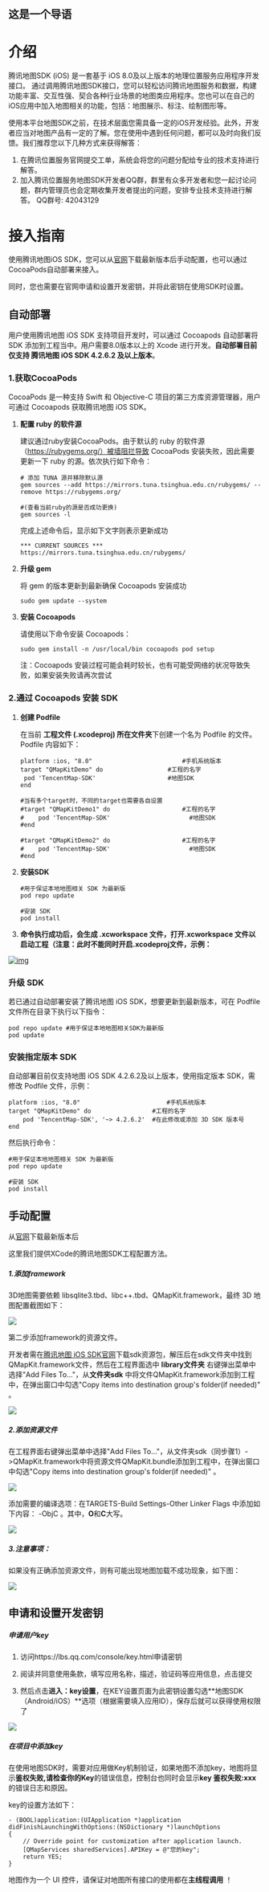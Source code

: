 
## 这是一个导语



# 介绍

腾讯地图SDK (iOS) 是一套基于 iOS 8.0及以上版本的地理位置服务应用程序开发接口。 通过调用腾讯地图SDK接口，您可以轻松访问腾讯地图服务和数据，构建功能丰富、交互性强、契合各种行业场景的地图类应用程序。您也可以在自己的iOS应用中加入地图相关的功能，包括：地图展示、标注、绘制图形等。

使用本平台地图SDK之前，在技术层面您需具备一定的iOS开发经验。此外，开发者应当对地图产品有一定的了解。您在使用中遇到任何问题，都可以及时向我们反馈。我们推荐您以下几种方式来获得解答：

1. 在腾讯位置服务官网提交工单，系统会将您的问题分配给专业的技术支持进行解答。
2. 加入腾讯位置服务地图SDK开发者QQ群，群里有众多开发者和您一起讨论问题，群内管理员也会定期收集开发者提出的问题，安排专业技术支持进行解答。 QQ群号: 42043129



# 接入指南

使用腾讯地图iOS SDK，您可以从[官网](https://lbs.qq.com/ios_v1/download_3d.html)下载最新版本后手动配置，也可以通过CocoaPods自动部署来接入。

同时，您也需要在官网申请和设置开发密钥，并将此密钥在使用SDK时设置。

## 自动部署

用户使用腾讯地图 iOS SDK 支持项目开发时，可以通过 Cocoapods 自动部署将 SDK 添加到工程当中。用户需要8.0版本以上的 Xcode 进行开发。**自动部署目前仅支持 腾讯地图 iOS SDK 4.2.6.2 及以上版本**。

### 1.获取CocoaPods

CocoaPods 是一种支持 Swift 和 Objective-C 项目的第三方库资源管理器，用户可通过 Cocoapods 获取腾讯地图 iOS SDK。

1. **配置 ruby 的软件源**

   建议通过ruby安装CocoaPods。由于默认的 ruby 的软件源（https://rubygems.org/）被墙阻拦导致 CocoaPods 安装失败，因此需要更新一下 ruby 的源。依次执行如下命令：

   ```
   # 添加 TUNA 源并移除默认源
   gem sources --add https://mirrors.tuna.tsinghua.edu.cn/rubygems/ --remove https://rubygems.org/
   
   #(查看当前ruby的源是否成功更换)
   gem sources -l 
   ```

   完成上述命令后，显示如下文字则表示更新成功

   ```
   *** CURRENT SOURCES *** https://mirrors.tuna.tsinghua.edu.cn/rubygems/
   ```

2. **升级 gem**

   将 gem 的版本更新到最新确保 Cocoapods 安装成功

   ```
   sudo gem update --system
   ```

3. **安装 Cocoapods**

   请使用以下命令安装 Cocoapods：

   ```
   sudo gem install -n /usr/local/bin cocoapods pod setup
   ```

   注：Cocoapods 安装过程可能会耗时较长，也有可能受网络的状况导致失败，如果安装失败请再次尝试

### 2.通过 Cocoapods 安装 SDK

1. **创建 Podfile**

   在当前 **工程文件 (.xcodeproj) 所在文件夹**下创建一个名为 Podfile 的文件。Podfile 内容如下：

   ```
   platform :ios, "8.0" 						#手机系统版本
   target "QMapKitDemo" do					#工程的名字
   	pod 'TencentMap-SDK'					#地图SDK
   end
   
   #当有多个target时，不同的target也需要各自设置
   #target "QMapKitDemo1" do					#工程的名字
   #	pod 'TencentMap-SDK'					  #地图SDK
   #end
   
   #target "QMapKitDemo2" do					#工程的名字
   #	pod 'TencentMap-SDK'					  #地图SDK
   #end
   ```

2. **安装SDK**

   ```
   #用于保证本地地图相关 SDK 为最新版 
   pod repo update 
   
   #安装 SDK
   pod install
   ```

3. **命令执行成功后，会生成 .xcworkspace 文件，打开.xcworkspace 文件以启动工程（注意：此时不能同时开启.xcodeproj文件，示例：**

[![img](https://camo.githubusercontent.com/a4e624f1f247e7d28f4f7dce60bf76913e525bf6/68747470733a2f2f75706c6f61642e63632f69312f323031392f30382f33302f39414b6b63682e706e67)](https://camo.githubusercontent.com/a4e624f1f247e7d28f4f7dce60bf76913e525bf6/68747470733a2f2f75706c6f61642e63632f69312f323031392f30382f33302f39414b6b63682e706e67)

### 升级 SDK

若已通过自动部署安装了腾讯地图 iOS SDK，想要更新到最新版本，可在 Podfile 文件所在目录下执行以下指令：

```
pod repo update #用于保证本地地图相关SDK为最新版 
pod update
```

### 安装指定版本 SDK

自动部署目前仅支持地图 iOS SDK 4.2.6.2及以上版本，使用指定版本 SDK，需修改 Podfile 文件，示例：

```
platform :ios, "8.0" 						#手机系统版本
target "QMapKitDemo" do					#工程的名字
	pod 'TencentMap-SDK', '~> 4.2.6.2'	#在此修改或添加 3D SDK 版本号
end
```

然后执行命令：

```
#用于保证本地地图相关 SDK 为最新版 
pod repo update 

#安装 SDK
pod install
```

## 手动配置

从[官网](https://lbs.qq.com/ios_v1/download_3d.html)下载最新版本后

这里我们提供XCode的腾讯地图SDK工程配置方法。

##### 1.添加framework

3D地图需要依赖 libsqlite3.tbd、libc++.tbd、QMapKit.framework，最终 3D 地图配置截图如下：

![](https://upload.cc/i1/2019/04/08/DiqWRu.png)



第二步添加framework的资源文件。

开发者需在[腾讯地图 iOS SDK官网](https://lbs.qq.com/ios_v1/download_3d.html)下载sdk资源包，解压后在sdk文件夹中找到QMapKit.framework文件，然后在工程界面选中  **library文件夹**  右键弹出菜单中选择"Add Files To..."，从**文件夹sdk** 中将文件QMapKit.framework添加到工程中，在弹出窗口中勾选"Copy items into destination group's folder(if needed)" 。

![](https://upload.cc/i1/2019/05/22/O7EITu.png)

##### 2.添加资源文件

在工程界面右键弹出菜单中选择"Add Files To..."，从文件夹sdk（同步骤1）->QMapKit.framework中将资源文件QMapKit.bundle添加到工程中，在弹出窗口中勾选"Copy items into destination group's folder(if needed)" 。

![](https://upload.cc/i1/2019/04/08/FPp6n2.png)

添加需要的编译选项：在TARGETS-Build Settings-Other Linker Flags 中添加如下内容： -ObjC 。其中，**O**和**C**大写。

![](https://upload.cc/i1/2019/04/08/RgWzvH.png)

##### 3.注意事项：

如果没有正确添加资源文件，则有可能出现地图加载不成功现象，如下图：

![](https://upload.cc/i1/2019/04/30/oMq3Ef.png)





## 申请和设置开发密钥

##### 申请用户key

1. 访问https://lbs.qq.com/console/key.html申请密钥

2. 阅读并同意使用条款，填写应用名称，描述，验证码等应用信息，点击提交

3. 然后点击**进入：key设置**，在KEY设置页面为此密钥设置勾选**地图SDK（Android/iOS）**选项（根据需要填入应用ID），保存后就可以获得使用权限了

   

![](./images/key-register.png)



##### 在项目中添加key

在使用地图SDK时，需要对应用做Key机制验证，如果地图不添加key，地图将显示**鉴权失败,请检查你的Key**的错误信息，控制台也同时会显示**key 鉴权失败:xxx**的错误日志和原因。

key的设置方法如下：

```
- (BOOL)application:(UIApplication *)application didFinishLaunchingWithOptions:(NSDictionary *)launchOptions
{
    // Override point for customization after application launch.
    [QMapServices sharedServices].APIKey = @"您的key";
    return YES;
}
```



地图作为一个 UI 控件，请保证对地图所有接口的使用都在**主线程调用** ！





